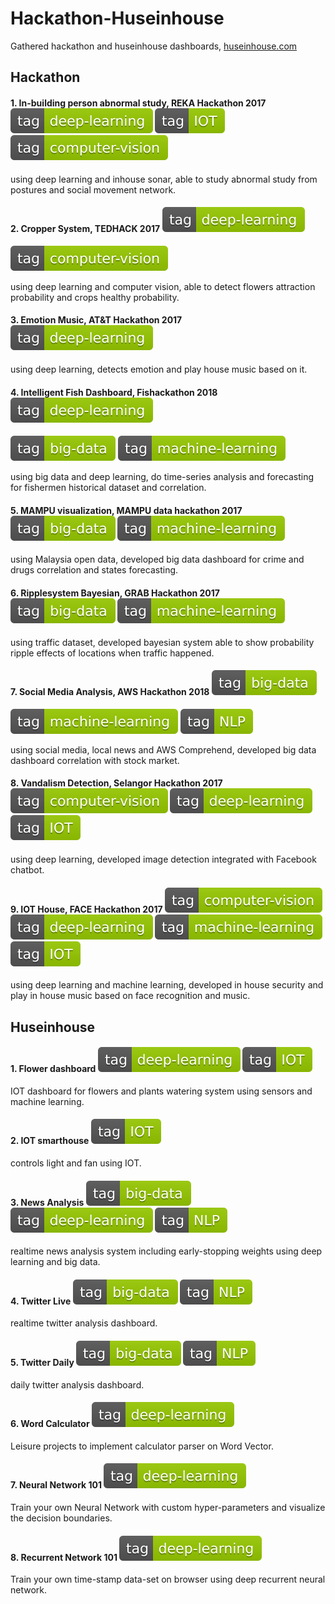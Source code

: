 # Hackathon-Huseinhouse
Gathered hackathon and huseinhouse dashboards, [huseinhouse.com](http://huseinhouse.com)

## Hackathon

#### 1. In-building person abnormal study, REKA Hackathon 2017 ![alt text](tags/tag-deep--learning-green.svg) ![alt text](tags/tag-IOT-green.svg) ![alt text](tags/tag-computer--vision-green.svg)

using deep learning and inhouse sonar, able to study abnormal study from postures and social movement network.

#### 2. Cropper System, TEDHACK 2017 ![alt text](tags/tag-deep--learning-green.svg)
![alt text](tags/tag-computer--vision-green.svg)

using deep learning and computer vision, able to detect flowers attraction probability and crops healthy probability.

#### 3. Emotion Music, AT&T Hackathon 2017 ![alt text](tags/tag-deep--learning-green.svg)

using deep learning, detects emotion and play house music based on it.

#### 4. Intelligent Fish Dashboard, Fishackathon 2018 ![alt text](tags/tag-deep--learning-green.svg)
![alt text](tags/tag-big--data-green.svg) ![alt text](tags/tag-machine--learning-green.svg)

using big data and deep learning, do time-series analysis and forecasting for fishermen historical dataset and correlation.

#### 5. MAMPU visualization, MAMPU data hackathon 2017 ![alt text](tags/tag-big--data-green.svg) ![alt text](tags/tag-machine--learning-green.svg)

using Malaysia open data, developed big data dashboard for crime and drugs correlation and states forecasting.

#### 6. Ripplesystem Bayesian, GRAB Hackathon 2017 ![alt text](tags/tag-big--data-green.svg) ![alt text](tags/tag-machine--learning-green.svg)

using traffic dataset, developed bayesian system able to show probability ripple effects of locations when traffic happened.

#### 7. Social Media Analysis, AWS Hackathon 2018 ![alt text](tags/tag-big--data-green.svg)
![alt text](tags/tag-machine--learning-green.svg) ![alt text](tags/tag-NLP-green.svg)

using social media, local news and AWS Comprehend, developed big data dashboard correlation with stock market.

#### 8. Vandalism Detection, Selangor Hackathon 2017 ![alt text](tags/tag-computer--vision-green.svg) ![alt text](tags/tag-deep--learning-green.svg) ![alt text](tags/tag-IOT-green.svg)

using deep learning, developed image detection integrated with Facebook chatbot.

#### 9. IOT House, FACE Hackathon 2017 ![alt text](tags/tag-computer--vision-green.svg) ![alt text](tags/tag-deep--learning-green.svg) ![alt text](tags/tag-machine--learning-green.svg) ![alt text](tags/tag-IOT-green.svg)

using deep learning and machine learning, developed in house security and play in house music based on face recognition and music.

## Huseinhouse

#### 1. Flower dashboard ![alt text](tags/tag-deep--learning-green.svg) ![alt text](tags/tag-IOT-green.svg)

IOT dashboard for flowers and plants watering system using sensors and machine learning.

#### 2. IOT smarthouse ![alt text](tags/tag-IOT-green.svg)

controls light and fan using IOT.

#### 3. News Analysis ![alt text](tags/tag-big--data-green.svg) ![alt text](tags/tag-deep--learning-green.svg) ![alt text](tags/tag-NLP-green.svg)

realtime news analysis system including early-stopping weights using deep learning and big data.

#### 4. Twitter Live ![alt text](tags/tag-big--data-green.svg) ![alt text](tags/tag-NLP-green.svg)

realtime twitter analysis dashboard.

#### 5. Twitter Daily ![alt text](tags/tag-big--data-green.svg) ![alt text](tags/tag-NLP-green.svg)

daily twitter analysis dashboard.

#### 6. Word Calculator ![alt text](tags/tag-deep--learning-green.svg)

Leisure projects to implement calculator parser on Word Vector.

#### 7. Neural Network 101 ![alt text](tags/tag-deep--learning-green.svg)

Train your own Neural Network with custom hyper-parameters and visualize the decision boundaries.

#### 8. Recurrent Network 101 ![alt text](tags/tag-deep--learning-green.svg)

Train your own time-stamp data-set on browser using deep recurrent neural network.
